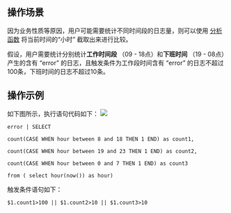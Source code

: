 ## 操作场景

因为业务性质等原因，用户可能需要统计不同时间段的日志量，则可以使用 [分析函数](https://cloud.tencent.com/document/product/614/58536) 将当前时间的“小时” 截取出来进行比较。

假设，用户需要统计分别统计**工作时间段** （09 - 18点）和**下班时间** （19 - 08点）产生的含有 “error” 的日志，且触发条件为工作段时间含有 “error” 的日志不超过100条，下班时间的日志不超过10条。


## 操作示例


如下图所示，执行语句代码如下：
![](https://main.qcloudimg.com/raw/78544856ab5fede74c9c7c2bca7d4c72.png)
```
error | SELECT 

count(CASE WHEN hour between 8 and 18 THEN 1 END) as count1,

count(CASE WHEN hour between 19 and 23 THEN 1 END) as count2,

count(CASE WHEN hour between 0 and 7 THEN 1 END) as count3 

from ( select hour(now()) as hour)
```
触发条件语句如下：
```
$1.count1>100 || $1.count2>10 || $1.count3>10
```


